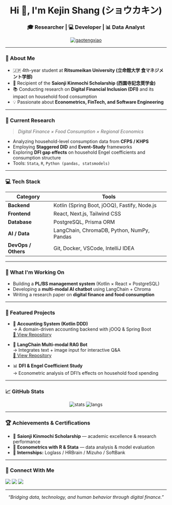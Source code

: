 <!-- GitHub Profile README Template -->
<h1 align="center">Hi 👋, I'm Kejin Shang (ショウカキン)</h1>
<h3 align="center">🎓 Researcher | 💻 Developer | 📊 Data Analyst</h3>

<p align="center">
  <a href="https://github.com/gaotengxiao">
    <img src="https://komarev.com/ghpvc/?username=gaotengxiao&label=Profile%20Views&color=0e75b6&style=flat" alt="gaotengxiao" />
  </a>
</p>

---

### 🧠 About Me
- 🇯🇵 4th-year student at **Ritsumeikan University (立命館大学 食マネジメント学部)**
- 🏅 Recipient of the **Saionji Kinmochi Scholarship (西園寺記念奨学金)**
- 📚 Conducting research on **Digital Financial Inclusion (DFI)** and its impact on household food consumption  
- 💡 Passionate about **Econometrics, FinTech, and Software Engineering**

---

### 🔬 Current Research
> *Digital Finance × Food Consumption × Regional Economics*

- Analyzing household-level consumption data from **CFPS / KHPS**
- Employing **Staggered DID** and **Event-Study** frameworks
- Exploring **DFI gap effects** on household Engel coefficients and consumption structure
- Tools: `Stata`, `R`, `Python (pandas, statsmodels)`

---

### 💻 Tech Stack
| Category | Tools |
|-----------|--------|
| **Backend** | Kotlin (Spring Boot, jOOQ), Fastify, Node.js |
| **Frontend** | React, Next.js, Tailwind CSS |
| **Database** | PostgreSQL, Prisma ORM |
| **AI / Data** | LangChain, ChromaDB, Python, NumPy, Pandas |
| **DevOps / Others** | Git, Docker, VSCode, IntelliJ IDEA |

---

### 🌱 What I'm Working On
- Building a **PL/BS management system** (Kotlin × React × PostgreSQL)
- Developing a **multi-modal AI chatbot** using LangChain + Chroma
- Writing a research paper on **digital finance and food consumption**

---

### 🧩 Featured Projects
- 🧾 **Accounting System (Kotlin DDD)**  
  → A domain-driven accounting backend with jOOQ & Spring Boot  
  [🔗 View Repository](https://github.com/gaotengxiao/mini-loglass-for_student-main)

- 🤖 **LangChain Multi-modal RAG Bot**  
  → Integrates text + image input for interactive Q&A  
  [🔗 View Repository](https://github.com/gaotengxiao/langchain-rag-demo)

- 📊 **DFI & Engel Coefficient Study**  
  → Econometric analysis of DFI’s effects on household food spending

---

### 📈 GitHub Stats
<p align="center">
  <img src="https://github-readme-stats.vercel.app/api?username=gaotengxiao&show_icons=true&theme=tokyonight" alt="stats"/>
  <img src="https://github-readme-stats.vercel.app/api/top-langs/?username=gaotengxiao&layout=compact&theme=tokyonight" alt="langs"/>
</p>

---

### 🏆 Achievements & Certifications
- 🥇 **Saionji Kinmochi Scholarship** — academic excellence & research performance  
- 📘 **Econometrics with R & Stata** — data analysis & model evaluation  
- 💼 **Internships:** Loglass / HRBrain / Mizuho / SoftBank

---

### 💬 Connect With Me
<p align="left">
  <a href="mailto:gao.tengxiao.37m@st.kyoto-u.ac.jp"><img src="https://img.shields.io/badge/Email-Contact-blue?logo=gmail"></a>
  <a href="https://qiita.com/your-id"><img src="https://img.shields.io/badge/Qiita-Blog-green?logo=qiita"></a>
  <a href="https://linkedin.com/in/your-link"><img src="https://img.shields.io/badge/LinkedIn-Connect-informational?logo=linkedin"></a>
</p>

---

<p align="center">
  <i>“Bridging data, technology, and human behavior through digital finance.”</i>
</p>
